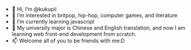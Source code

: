 - 👋 Hi, I’m @kukupii
- 👀 I’m interested in britpop, hip-hop, computer games, and literature
- 🌱 I’m currently learning javascript
- 💞️ My university major is Chinese and English translation, and now I am learning web front-end development from scratch.
- 📫 Welcome all of you to be friends with me:D

<!---
kukupii/kukupii is a ✨ special ✨ repository because its `README.md` (this file) appears on your GitHub profile.
You can click the Preview link to take a look at your changes.
--->
